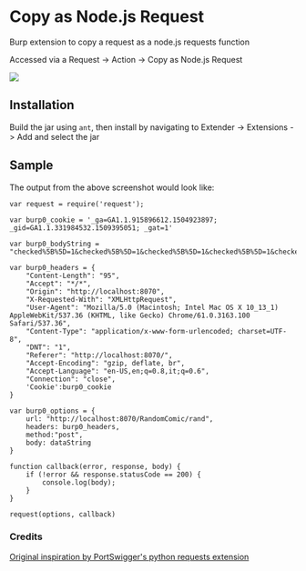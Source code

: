 # Copy as Node.js Request

Burp extension to copy a request as a node.js requests function

Accessed via a Request -> Action -> Copy as Node.js Request

<img src="https://i.imgur.com/Qlo3mto.png">

## Installation
Build the jar using `ant`, then install by navigating to Extender -> Extensions -> Add and select the jar

## Sample

The output from the above screenshot would look like: 

```$xslt
var request = require('request');

var burp0_cookie = '_ga=GA1.1.915896612.1504923897; _gid=GA1.1.331984532.1509395051; _gat=1'

var burp0_bodyString = "checked%5B%5D=1&checked%5B%5D=1&checked%5B%5D=1&checked%5B%5D=1&checked%5B%5D=1&checked%5B%5D=1"

var burp0_headers = {
    "Content-Length": "95", 
    "Accept": "*/*", 
    "Origin": "http://localhost:8070", 
    "X-Requested-With": "XMLHttpRequest", 
    "User-Agent": "Mozilla/5.0 (Macintosh; Intel Mac OS X 10_13_1) AppleWebKit/537.36 (KHTML, like Gecko) Chrome/61.0.3163.100 Safari/537.36", 
    "Content-Type": "application/x-www-form-urlencoded; charset=UTF-8", 
    "DNT": "1", 
    "Referer": "http://localhost:8070/", 
    "Accept-Encoding": "gzip, deflate, br", 
    "Accept-Language": "en-US,en;q=0.8,it;q=0.6", 
    "Connection": "close",
    'Cookie':burp0_cookie
}

var burp0_options = {
    url: "http://localhost:8070/RandomComic/rand",
    headers: burp0_headers,
    method:"post",
    body: dataString
}

function callback(error, response, body) {
    if (!error && response.statusCode == 200) {
        console.log(body);
    }
}

request(options, callback)
```

### Credits

[Original inspiration by PortSwigger's python requests extension](https://github.com/PortSwigger/copy-as-python-requests)